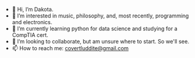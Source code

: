 - 👋 Hi, I’m Dakota.
- 👀 I’m interested in music, philosophy, and, most recently, programming and electronics. 
- 🌱 I’m currently learning python for data science and studying for a CompTIA cert. 
- 💞️ I’m looking to collaborate, but am unsure where to start. So we'll see. 
- 📫 How to reach me: covertluddite@gmail.com

<!---
psusain/psusain is a ✨ special ✨ repository because its `README.md` (this file) appears on your GitHub profile.
You can click the Preview link to take a look at your changes.
--->
